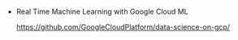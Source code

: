 - Real Time Machine Learning with Google Cloud ML
    
    https://github.com/GoogleCloudPlatform/data-science-on-gcp/

